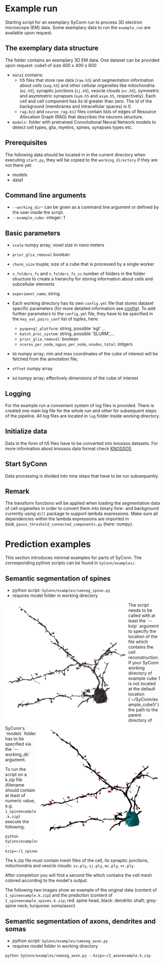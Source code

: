 # Example run

Starting script for an exemplary SyConn run to process 3D electron
microscope (EM) data. Some exemplary data to run the `example_run`
are available upon request.


## The exemplary data structure
The folder contains an exemplary 3D EM data.
One dataset can be provided upon request: cube1 of size 400 x 400 x 600
* `data1` contains:
    * h5 files that store raw data (`raw.h5`) and
    segmentation information about cells (`seg.h5`) and other cellular
    organelles like mitochondria (`mi.h5`), synaptic junctions (`sj.h5`),
    vesicle clouds (`vc.h5`), symmetric and asymmetric synapses (`sym.h5` and
    `asym.h5`, respectively). Each cell and cell component has its id greater than zero.
    The id of the background (membranes and intracellular spaces) is 0.
    * `rag.bz2` and `neuron_rag.bz2` files contain lists of edges of
    Resource Allocation Graph (RAG) that describes the neurons structure.
* `models`- folder with pretrained Convolutional Neural Network models
  to detect cell types, glia, myelins, spines, synapses types etc.


## Prerequisites
The following data should be located in in the current directory when executing
`start.py`, they will be copied to the `working_directory` if they are not
there yet:
* models
* data1


## Command line arguments
* `--working_dir`- can be given as a command line argument or defined
by the user inside the script.
* `--example_cube`- integer: 1


## Basic parameters
* `scale` numpy array; voxel size in nano meters
* `prior_glia_removal` boolean
* `chunk_size` touple; size of a cube that is processed by a single worker
* `n_folders_fs` and `n_folders_fs_sc` number of folders in the folder structure
to create a hierarchy for storing information about cells and subcellular elements
* `experiment_name`; string
* Each working directory has its own `config.yml` file that stores dataset
specific parameters (for more detailed information see [config](config.md)).
To add further parameters to the `config.yml` file, they have to be specified
in the `key_val_pairs_conf` list of tuples, here:
    * `pyopengl_platform`: string, possible 'egl' ...
    * `batch_proc_system`: string, possible 'SLURM',...
    * `prior_glia_removal`: boolean
    * `ncores_per_node`, `ngpus_per_node`, `nnodes_total`: intigers

* `bb` numpy array; min and max coordinates of the cube of interest will
be fetched from the annotation file;
* `offset` numpy array
* `bd` numpy array; effectively dimensions of the cube of interest


## Logging
For the example run a convenient system of log files is provided.
There is created one main log file for the whole run and other for
subsequent steps of the pipeline.
All log files are located in `log` folder inside working directory.


## Initialize data
Data in the form of h5 files have to be converted into knossos datasets.
For more information about knossos data format check [KNOSSOS](http://knossostool.org/)


## Start SyConn
Data processing is divided into nine steps that have to be run subsequently.


## Remark

The transform functions will be applied when loading the segmentation
data of cell organelles in order to convert them into binary fore- and
background currently using `dill` package to support lambda expressions.
Make sure all dependencies within the lambda expressions are imported
in `QSUB_gauss_threshold_connected_components.py` (here: numpy).


# Prediction examples

This section introduces minimal examples for parts of SyConn. The corresponding python scripts
can be found in `SyConn/examples/`.

## Semantic segmentation of spines
* python script:  `SyConn/examples/semseg_spine.py`
* requires model folder in working directory


<img align="left" width="400" height="400" src="./_static/semseg_spiness_raw.png">

<img align="right" width="400" height="400" src="./_static/semseg_spiness_spines.png">
The script needs to be called with at least the `--kzip` argument to specify the location of the
 file which contains the cell reconstruction.
If your SyConn working directory of example cube 1 is not located at the default
location (`~/SyConn/example_cube1/`) the path to the parent directory of SyConn's `models` folder
 has to be specified via the `--working_dir` argument.

To run the script on a k.zip file (filename should contain at least of numeric value, e.g. `1_spineexample.k.zip`) execute the
 following:

```
python SyConn/examples/semseg_spine.py --kzip=~/1_spineexample.k.zip
```

The k.zip file must contain mesh files of the cell, its synaptic junctions, mitochondria and vesicle clouds: `sv.ply`, `sj.ply`, `mi.ply`, `vc.ply`.

After completion you will find a second file which contains the cell mesh colored according to the
model's output.

The following two images show an example of the original data (content of `1_spineexample.k.zip`) and the prediction (content of `1_spineexample_spines.k.zip`; red: spine head, black: dendritic shaft; grey: spine neck; turquoise: soma/axon)


## Semantic segmentation of axons, dendrites and somas
* python script:  `SyConn/examples/semseg_axon.py`
* requires model folder in working directory

```
python SyConn/examples/semseg_axon.py --kzip=~/2_axonexample.k.zip
```

